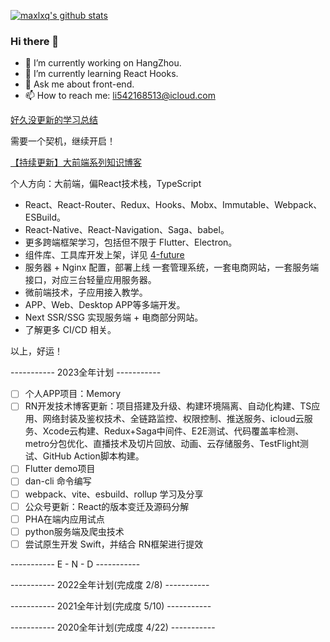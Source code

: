 [![maxlxq's github stats](https://github-readme-stats.vercel.app/api?username=maxlxq&count_private=true&show_icons=true&theme=radical)](https://github.com/maxlxq)


### Hi there 👋

- 🔭 I’m currently working on HangZhou.
- 🌱 I’m currently learning React Hooks.
- 💬 Ask me about front-end.
- 📫 How to reach me: li542168513@icloud.com


[好久没更新的学习总结](https://github.com/maxlxq/interview)

需要一个契机，继续开启！

[【持续更新】大前端系列知识博客](https://blog.ahulib.com)

个人方向：大前端，偏React技术栈，TypeScript
- React、React-Router、Redux、Hooks、Mobx、Immutable、Webpack、ESBuild。
- React-Native、React-Navigation、Saga、babel。
- 更多跨端框架学习，包括但不限于 Flutter、Electron。
- 组件库、工具库开发上架，详见 [4-future](https://github.com/4-future)
- 服务器 + Nginx 配置，部署上线 一套管理系统，一套电商网站，一套服务端接口，对应三台轻量应用服务器。
- 微前端技术，子应用接入教学。
- APP、Web、Desktop APP等多端开发。
- Next SSR/SSG 实现服务端 + 电商部分网站。
- 了解更多 CI/CD 相关。

以上，好运！

----------- 2023全年计划 -----------

- [ ] 个人APP项目：Memory
- [ ] RN开发技术博客更新：项目搭建及升级、构建环境隔离、自动化构建、TS应用、网络封装及鉴权技术、全链路监控、权限控制、推送服务、icloud云服务、Xcode云构建、Redux+Saga中间件、E2E测试、代码覆盖率检测、metro分包优化、直播技术及切片回放、动画、云存储服务、TestFlight测试、GitHub Action脚本构建。
- [ ] Flutter demo项目
- [ ] dan-cli 命令编写
- [ ] webpack、vite、esbuild、rollup 学习及分享
- [ ] 公众号更新：React的版本变迁及源码分解
- [ ] PHA在端内应用试点
- [ ] python服务端及爬虫技术
- [ ] 尝试原生开发 Swift，并结合 RN框架进行提效

-----------  E - N - D  -----------

----------- 2022全年计划(完成度 2/8) -----------
<!--
- [x] 工具库项目：[@4-future/dan-repo](https://github.com/4-future/dan-repo)
- [ ] 上架一款 Mac 桌面应用到 App Store
- [x] 前端基础夯实，完成6篇基础知识整理文章
- [x] JS 剖析，阅读JS红宝书并整理笔记，同步公众号
- [ ] Webpack、gulp、rullup、vite 学习和比较异同，用 Demo 项目展示
- [ ] shell 编写一套 Git 命令处理工作，尽量使用 Electron 完成桌面应用，可视化操作
- [ ] 6 篇进阶技术博客
- [ ] React 18 相关文章跟进，阅读 Dan 文章，深度理解 React 源码

-----------  E - N - D  -----------
-->

----------- 2021全年计划(完成度 5/10) -----------
<!--
- [x] RN组件库项目：[dan-react-native](https://github.com/maxlxq/dan-react-native)
- [ ] 上架一款个人应用到App Store
- [x] 前端进阶，整理前端图谱
- [x] JS剖析，阅读JS红宝书并整理笔记
- [ ] NodeJS介入开发，编写个人cli
- [ ] mongo使用，结合next.js，编写一套api
- [ ] Redis 学习，并产出文档，应用到生产环境
- [ ] Git纯命令行处理工作
- [ ] 12篇技术博客
  - [ ] 1. Fiber 解读
- [ ] React-Navigation 官网部分翻译

-----------  E - N - D  -----------
-->


----------- 2020全年计划(完成度 4/22) -----------
<!--
- [x] 开源一个RN项目：[react-native-demo](https://github.com/maxlxq/demo2)
- [ ] 用Flutter改写
- [ ] 上架到App Store
- [ ] 前端进阶，整理前端图谱
- [ ] JS剖析
- [ ] NodeJS介入开发
- [ ] mongo使用，并产出使用文档
- [ ] Redis 学习，并产出文档
- [x] Git纯命令行处理工作
- [ ] 12篇技术博客
  - [x] 1. Hook
  - [x] 2. Git
  - [ ] 3. Webpack
  - [ ] 4. Babel
  - [ ] 5. Mongo
  - [ ] 6. Redis
  - [ ] 7. React
  - [ ] 8. Vue
  - [ ] 9. React-Native
  - [ ] 10. Taro
  - [ ] 11. Flutter
  - [ ] 12. TypeScript
- [ ] React-Navigation 官网部分翻译

-----------  E - N - D  -----------
-->

<!--
**maxlxq/maxlxq** is a ✨ _special_ ✨ repository because its `README.md` (this file) appears on your GitHub profile.

Here are some ideas to get you started:

- 🔭 I’m currently working on ...
- 🌱 I’m currently learning ...
- 👯 I’m looking to collaborate on ...
- 🤔 I’m looking for help with ...
- 💬 Ask me about ...
- 📫 How to reach me: ...
- 😄 Pronouns: ...
- ⚡ Fun fact: ...
-->
